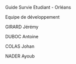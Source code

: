 Guide Survie Etudiant - Orléans

Equipe de développement

GIRARD Jérémy

DUBOC Antoine

COLAS Johan

NADER Ayoub